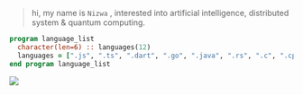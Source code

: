 > hi, my name is `Nizwa` , interested into artificial intelligence, distributed system & quantum computing.
```f95
program language_list
  character(len=6) :: languages(12)
  languages = [".js", ".ts", ".dart", ".go", ".java", ".rs", ".c", ".cpp", ".py", ".qasm", ".asm", ".jl"]
end program language_list
```
<img align="left" src="https://visitor-badge.laobi.icu/badge?page_id=MMADUs.MMADUs" />
